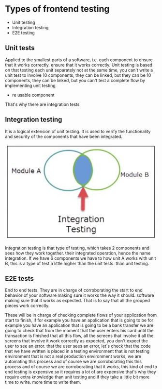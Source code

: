 # Types of frontend testing

- Unit testing
- Integration testing
- E2E testing

## Unit tests

Applied to the smallest parts of a software, i.e. each component to ensure that it works correctly.
ensure that it works correctly. Unit testing is based on that testing
each unit separately not at the same time, you can't write a unit test to involve 10 components, they can be linked, but they can be
10 components, they can be linked, but you can't test a complete flow by implementing
unit testing

- re usable component

That's why there are integration tests

## Integration testing

It is a logical extension of unit testing. It is used to verify the functionality and security
of the components that have been integrated.

![2](/images/integration-testing.png)

Integration testing is that type of testing, which takes 2 components and sees how they work together.
their integrated operation, hence the name integration. If we have 6 components we have to
how unit A works with unit B, this is a type of test a little higher than the unit tests.
than unit testing.

## E2E tests

End to end tests. They are in charge of corroborating the start to end behavior of your software making sure it works the way it should.
software making sure that it works as expected. That is to say that all the grouped pieces
work correctly.

These will be in charge of checking complete flows of your application from start to finish, if for example you have an application that is going to be
for example you have an application that is going to be a bank transfer we are going to check that from the moment
that the user enters his card until the transaction is finished that all this flow, all the screens that involve it
all the screens that involve it work correctly as expected, you don't expect the user to see an error.
that the user sees an error, let's check that the code that we have written is placed in a testing environment that is not
testing environment that is not a real production environment works, we are automating this process and of course we are corroborating this
this process and of course we are corroborating that it works, this kind of end to end testing is expensive so it requires a lot of
are expensive that's why they require extra knowledge than unit testing and if they take a little bit more time to write.
more time to write them.
